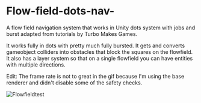 # Flow-field-dots-nav-
A flow field navigation system that works in Unity dots system with jobs and burst adapted from tutorials by Turbo Makes Games.  

It works fully in dots with pretty much fully bursted.  It gets and converts gameobject colliders into obstacles that block the squares on the flowfield.
It also has a layer system so that on a single flowfield you can have entities with multiple directions.

Edit:  The frame rate is not to great in the gif because I'm using the base renderer and didn't disable some of the safety checks.

![Flowfieldtest](https://user-images.githubusercontent.com/63059905/127239416-8c1af5c6-78d1-4d5e-a748-096d32f26a02.gif)

